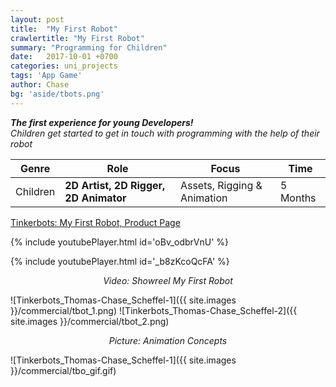 ```yaml
---
layout: post
title:  "My First Robot"
crawlertitle: "My First Robot"
summary: "Programming for Children"
date:   2017-10-01 +0700
categories: uni_projects
tags: 'App Game'
author: Chase
bg: 'aside/tbots.png'
---
```

*__The first experience for young Developers!__ <br>
Children get started to get in touch with programming with the help of their robot*

Genre | Role | Focus | Time |
------------ | -------------| -------- |----|
Children | **2D Artist, 2D Rigger, 2D Animator** | Assets, Rigging & Animation | 5 Months |

[Tinkerbots: My First Robot, Product Page](https://www.tinkerbots.de/roboter-bausatz/my-first-robot/my-first-robot/)

{% include youtubePlayer.html id='oBv_odbrVnU' %}


{% include youtubePlayer.html id='_b8zKcoQcFA' %}
<p align="center"><i> Video: Showreel My First Robot </i></p> 

![Tinkerbots_Thomas-Chase_Scheffel-1]({{ site.images }}/commercial/tbot_1.png)
![Tinkerbots_Thomas-Chase_Scheffel-2]({{ site.images }}/commercial/tbot_2.png)
<p align="center"><i>Picture: Animation Concepts </i></p>

![Tinkerbots_Thomas-Chase_Scheffel-1]({{ site.images }}/commercial/tbo_gif.gif)



